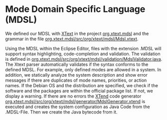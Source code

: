 # Mode Domain Specific Language (MDSL)
We defined our MDSL with [XText](https://www.eclipse.org/Xtext/) in the project [org.xtext.mdsl](https://github.com/rmtec/modeswitcher/tree/main/org.xtext.mdsl) and the grammar in the file [org.xtext.mdsl/src/org/xtext/mdsl/Mdsl.xtext](https://github.com/rmtec/modeswitcher/blob/main/org.xtext.mdsl/src/org/xtext/mdsl/Mdsl.xtext).

Using the MDSL within the Eclipse Editor, files with the extension .MDSL will support syntax highlighting, code-completion and validation.
The validation is defined in [org.xtext.mdsl/src/org/xtext/mdsl/validation/MdslValidator.java](https://github.com/rmtec/modeswitcher/blob/main/org.xtext.mdsl/src/org/xtext/mdsl/validation/MdslValidator.java).
The Xtext parser automatically validates if the syntax conforms to the defined MDSL. For example, only defined modes are allowed in a system. In addition, we statically analyze the system description and show error messages if there are duplicates of mode names, priorities, or action names. If the Debian OS and the distribution are specified, we check if the software and the packages are within the official package list. If not, we display a warning. If there are no errors the [XTend](https://www.eclipse.org/xtend/) code generator [org.xtext.mdsl/src/org/xtext/mdsl/generator/MdslGenerator.xtend](https://github.com/rmtec/modeswitcher/blob/main/org.xtext.mdsl/src/org/xtext/mdsl/generator/MdslGenerator.xtend) is executed and creates the system configuration as Java Code from the .MDSL-File. Then we create the Java bytecode from it.
